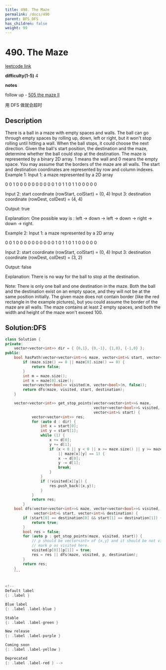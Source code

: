 ```yaml
---
title: 490. The Maze 
permalink: /docs/490
parent: BFS_DFS
has_children: false
weight: 99
---
```

# 490. The Maze
[leetcode link](https://leetcode.com/problems/the-maze/)

**difficulty(1-5)** 
4

**notes**   

follow up - [505 the maze II](/docs/505)

用 DFS 做就会超时

## Description
There is a ball in a maze with empty spaces and walls. The ball can go through empty spaces by rolling up, down, left or right, but it won't stop rolling until hitting a wall. When the ball stops, it could choose the next direction.
Given the ball's start position, the destination and the maze, determine whether the ball could stop at the destination.
The maze is represented by a binary 2D array. 1 means the wall and 0 means the empty space. You may assume that the borders of the maze are all walls. The start and destination coordinates are represented by row and column indexes.
Example 1:
Input 1: a maze represented by a 2D array

0 0 1 0 0
0 0 0 0 0
0 0 0 1 0
1 1 0 1 1
0 0 0 0 0

Input 2: start coordinate (rowStart, colStart) = (0, 4)
Input 3: destination coordinate (rowDest, colDest) = (4, 4)

Output: true

Explanation: One possible way is : left -> down -> left -> down -> right -> down -> right.

Example 2:
Input 1: a maze represented by a 2D array

0 0 1 0 0
0 0 0 0 0
0 0 0 1 0
1 1 0 1 1
0 0 0 0 0

Input 2: start coordinate (rowStart, colStart) = (0, 4)
Input 3: destination coordinate (rowDest, colDest) = (3, 2)

Output: false

Explanation: There is no way for the ball to stop at the destination.

Note:
There is only one ball and one destination in the maze.
Both the ball and the destination exist on an empty space, and they will not be at the same position initially.
The given maze does not contain border (like the red rectangle in the example pictures), but you could assume the border of the maze are all walls.
The maze contains at least 2 empty spaces, and both the width and height of the maze won't exceed 100.


## Solution:DFS
```c++
class Solution {
private:
    vector<vector<int>> dir = { {0,1}, {0,-1}, {1,0}, {-1,0} };
public:
    bool hasPath(vector<vector<int>>& maze, vector<int>& start, vector<int>& destination) {
        if (maze.size() == 0 || maze[0].size() == 0) {
            return false;
        }
        int m = maze.size();
        int n = maze[0].size();
        vector<vector<bool>> visited(m, vector<bool>(n, false));
        return dfs(maze, visited, start, destination);
    }

    vector<vector<int>> get_stop_points(vector<vector<int>>& maze,
                                        vector<vector<bool>>& visited,
                                        vector<int>& start) {
            vector<vector<int>> res;
            for (auto d : dir) {
                int x = start[0];
                int y = start[1];
                while (1) {
                    x += d[0];
                    y += d[1];
                    if (x < 0 || y < 0 || x >= maze.size() || y >= maze[0].size()
                        || maze[x][y] == 1) {
                        x -= d[0];
                        y -= d[1];
                        break;
                    }
                }
                if (!visited[x][y]) {
                    res.push_back({x,y});
                }
            }
            return res;
        }
    bool dfs(vector<vector<int>>& maze, vector<vector<bool>>& visited,
             vector<int>& start, vector<int>& destination) {
        if (start[0] == destination[0] && start[1] == destination[1]) {
            return true;
        }
        bool res = false;
        for (auto p : get_stop_points(maze, visited, start)) {
            // p should be vector<int> of {x,y} and it should be not visited yet point
            // mark p as visited here.
            visited[p[0]][p[1]] = true;
            res = res || dfs(maze, visited, p, destination);
        }
        return res;
    }
    ```


<!-- 
Default label
{: .label }

Blue label
{: .label .label-blue }

Stable
{: .label .label-green }

New release
{: .label .label-purple }

Coming soon
{: .label .label-yellow }

Deprecated
{: .label .label-red } -->
